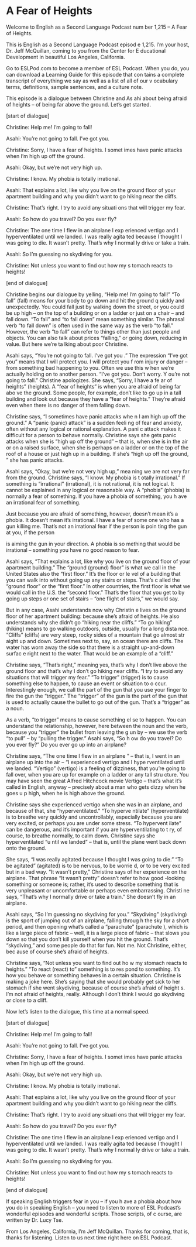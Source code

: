 # A Fear of Heights

Welcome to English as a Second Language Podcast num ber 1,215 – A Fear of Heights.

This is English as a Second Language Podcast episod e 1,215. I’m your host, Dr. Jeff McQuillan, coming to you from the Center for E ducational Development in beautiful Los Angeles, California.

Go to ESLPod.com to become a member of ESL Podcast.  When you do, you can download a Learning Guide for this episode that con tains a complete transcript of everything we say as well as a list of all of our v ocabulary terms, definitions, sample sentences, and a culture note.

This episode is a dialogue between Christine and As ahi about being afraid of heights – of being far above the ground. Let’s get started.

[start of dialogue]

Christine: Help me! I’m going to fall!

Asahi: You’re not going to fall. I’ve got you.

Christine: Sorry, I have a fear of heights. I somet imes have panic attacks when I’m high up off the ground.

Asahi: Okay, but we’re not very high up.

Christine: I know. My phobia is totally irrational.

Asahi: That explains a lot, like why you live on the ground floor of your apartment building and why you didn’t want to go hiking near the cliffs.

Christine: That’s right. I try to avoid any situati ons that will trigger my fear.

Asahi: So how do you travel? Do you ever fly?

Christine: The one time I flew in an airplane I exp erienced vertigo and I hyperventilated until we landed. I was really agita ted because I thought I was going to die. It wasn’t pretty. That’s why I normal ly drive or take a train.

Asahi: So I’m guessing no skydiving for you.

 Christine: Not unless you want to find out how my s tomach reacts to heights!

[end of dialogue]

Christine begins our dialogue by yelling, “Help me!  I’m going to fall!” “To fall” (fall) means for your body to go down and hit the ground q uickly and unexpectedly. You could fall just by walking down the street, or you could be up high – on the top of a building or on a ladder or just on a chair  – and fall down. “To fall” and “to fall down” mean something similar. The phrasal verb  “to fall down” is often used in the same way as the verb “to fall.” However, the  verb “to fall” can refer to things other than just people and objects. You can also talk about prices “falling,” or going down, reducing in value. But here we’re ta lking about poor Christine.

Asahi says, “You’re not going to fall. I’ve got you .” The expression “I’ve got you” means that I will protect you. I will protect you f rom injury or danger – from something bad happening to you. Often we use this w hen we’re actually holding on to another person. “I’ve got you. Don’t worry. Y ou’re not going to fall.” Christine apologizes. She says, “Sorry, I have a fe ar of heights” (heights). A “fear of heights” is when you are afraid of being far abo ve the ground. Some people, for example, don’t like to go up in a tall building  and look out because they have a “fear of heights.” They’re afraid even when there  is no danger of them falling down.

Christine says, “I sometimes have panic attacks whe n I am high up off the ground.” A “panic (panic) attack” is a sudden feeli ng of fear and anxiety, often without any logical or rational explanation. A pani c attack makes it difficult for a person to behave normally. Christine says she gets panic attacks when she is “high up off the ground” – that is, when she is in the air or on a raised surface, when she is perhaps on a ladder or on the top of the roof of a house or just high up in a building. If she’s “high up off the ground, ” she has panic attacks.

Asahi says, “Okay, but we’re not very high up,” mea ning we are not very far from the ground. Christine says, “I know. My phobia is t otally irrational.” If something is “irrational” (irrational), it is not rational, it is not logical. It cannot be explained in any logical or reasonable way. A “phobia” (phobia) is normally a fear of something. If you have a phobia of something, you h ave an irrational fear of something.

Just because you are afraid of something, however, doesn’t mean it’s a phobia. It doesn’t mean it’s irrational. I have a fear of some one who has a gun killing me. That’s not an irrational fear if the person is poin ting the gun at you, if the person

is aiming the gun in your direction. A phobia is so mething that would be irrational – something you have no good reason to fear.

Asahi says, “That explains a lot, like why you live  on the ground floor of your apartment building.” The “ground (ground) floor” is  what we call in the United States also the “first floor.” It’s the floor or le vel of a building that you can walk into without going up any stairs or steps. That’s c alled the “ground floor” or the “first floor.” In other countries, the first floor is what we would call in the U.S. the “second floor.” That’s the floor that you get to by  going up steps or one set of stairs – “one flight of stairs,” we would say.

But in any case, Asahi understands now why Christin e lives on the ground floor of her apartment building: because she’s afraid of heights. He also understands why she didn’t go “hiking near the cliffs.” “To go hiking” (hiking) means to go walking outdoors, outside, usually for a long dista nce. “Cliffs” (cliffs) are very steep, rocky sides of a mountain that go almost str aight up and down. Sometimes next to, say, an ocean there are cliffs. The water has worn away the side so that there is a straight up-and-down surfac e right next to the water. That would be an example of a “cliff.”

Christine says, “That’s right,” meaning yes, that’s  why I don’t live above the ground floor and that’s why I don’t go hiking near cliffs. “I try to avoid any situations that will trigger my fear.” “To trigger”  (trigger) is to cause something else to happen, to cause an event or situation to o ccur. Interestingly enough, we call the part of the gun that you use your finger to fire the gun the “trigger.” The “trigger” of the gun is the part of the gun that is  used to actually cause the bullet to go out of the gun. That’s a “trigger” as a noun.

As a verb, “to trigger” means to cause something el se to happen. You can understand the relationship, however, here between the noun and the verb, because you “trigger” the bullet from leaving the g un by – we use the verb “to pull” – by “pulling the trigger.” Asahi says, “So h ow do you travel? Do you ever fly?” Do you ever go up into an airplane?

Christine says, “The one time I flew in an airplane ” – that is, I went in an airplane up into the air – “I experienced vertigo and I hype rventilated until we landed. “Vertigo” (vertigo) is a feeling of dizziness, that  you’re going to fall over, when you are up for example on a ladder or any tall stru cture. You may have seen the great Alfred Hitchcock movie Vertigo – that’s what it’s called in English, anyway – precisely about a man who gets dizzy when he goes u p high, when he is high above the ground.

Christine says she experienced vertigo when she was  in an airplane, and because of that, she “hyperventilated.” “To hyperve ntilate” (hyperventilate) is to breathe very quickly and uncontrollably, especially  because you are very excited, or perhaps you are under some stress. “To hypervent ilate” can be dangerous, and it’s important if you are hyperventilating to t ry, of course, to breathe normally, to calm down. Christine says she hyperventilated “u ntil we landed” – that is, until the plane went back down onto the ground.

She says, “I was really agitated because I thought I was going to die.” “To be agitated” (agitated) is to be nervous, to be worrie d, or to be very excited but in a bad way. “It wasn’t pretty,” Christine says of her experience on the airplane. That phrase “It wasn’t pretty” doesn’t refer to how good -looking something or someone is; rather, it’s used to describe something that is  very unpleasant or uncomfortable or perhaps even embarrassing. Christi ne says, “That’s why I normally drive or take a train.” She doesn’t fly in  an airplane.

Asahi says, “So I’m guessing no skydiving for you.”  “Skydiving” (skydiving) is the sport of jumping out of an airplane, falling throug h the sky for a short period, and then opening what’s called a “parachute” (parachute ), which is like a large piece of fabric – well, it is a large piece of fabric – that slows you down so that you don’t kill yourself when you hit the ground. That’s  “skydiving,” and some people do that for fun. Not me. Not Christine, either, bec ause of course she’s afraid of heights.

Christine says, “Not unless you want to find out ho w my stomach reacts to heights.” “To react (react) to” something is to res pond to something. It’s how you behave or something behaves in a certain situation.  Christine is making a joke here. She’s saying that she would probably get sick  to her stomach if she went skydiving, because of course she’s afraid of height s. I’m not afraid of heights, really. Although I don’t think I would go skydiving  or close to a cliff.

Now let’s listen to the dialogue, this time at a normal speed.

[start of dialogue]

Christine: Help me! I’m going to fall!

Asahi: You’re not going to fall. I’ve got you.

Christine: Sorry, I have a fear of heights. I somet imes have panic attacks when I’m high up off the ground.

Asahi: Okay, but we’re not very high up.

Christine: I know. My phobia is totally irrational.

Asahi: That explains a lot, like why you live on the ground floor of your apartment building and why you didn’t want to go hiking near the cliffs.

Christine: That’s right. I try to avoid any situati ons that will trigger my fear.

Asahi: So how do you travel? Do you ever fly?

Christine: The one time I flew in an airplane I exp erienced vertigo and I hyperventilated until we landed. I was really agita ted because I thought I was going to die. It wasn’t pretty. That’s why I normal ly drive or take a train.

Asahi: So I’m guessing no skydiving for you.

Christine: Not unless you want to find out how my s tomach reacts to heights!

[end of dialogue]

If speaking English triggers fear in you – if you h ave a phobia about how you do in speaking English – you need to listen to more of  ESL Podcast’s wonderful episodes and wonderful scripts. Those scripts, of c ourse, are written by Dr. Lucy Tse.

From Los Angeles, California, I’m Jeff McQuillan. Thanks for coming, that is, thanks for listening. Listen to us next time right here on ESL Podcast.

